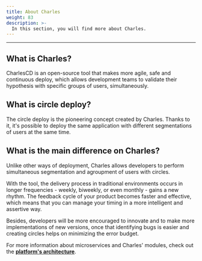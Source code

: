 ```yaml
---
title: About Charles
weight: 83
description: >-
  In this section, you will find more about Charles. 
---
```


---

## What is Charles?

CharlesCD is an open-source tool that makes more agile, safe and continuous deploy, which allows development teams to validate their hypothesis with specific groups of users, simultaneously.

## What is circle deploy?

The circle deploy is the pioneering concept created by Charles. Thanks to it, it's possible to deploy the same application with different segmentations of users at the same time.

## What is the main difference on Charles?

Unlike other ways of deployment, Charles allows developers to perform simultaneous segmentation and agroupment of users with circles.

With the tool, the delivery process in traditional environments occurs in longer frequencies - weekly, biweekly, or even monthly - gains a new rhythm. The feedback cycle of your product becomes faster and effective, which means that you can manage your timing in a more intelligent and assertive way. ‌

Besides, developers will be more encouraged to innovate and to make more implementations of new versions, once that identifying bugs is easier and creating circles helps on minimizing the error budget.

For more information about microservices and Charles' modules, check out the [**platform's architecture**](/overview/).
